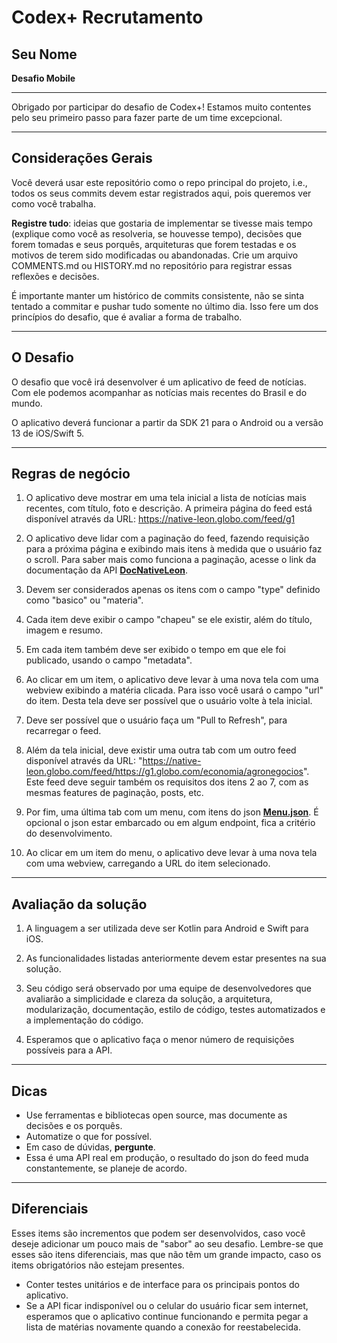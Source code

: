 # Codex+ Recrutamento

## Seu Nome
**Desafio Mobile**

---

Obrigado por participar do desafio de Codex+! Estamos muito contentes pelo seu primeiro passo para fazer parte de um time excepcional.

-------------------------------------------------------------------------------
## Considerações Gerais
Você deverá usar este repositório como o repo principal do projeto, i.e., todos os seus commits devem estar registrados aqui, pois queremos ver como você trabalha.

**Registre tudo**: ideias que gostaria de implementar se tivesse mais tempo (explique como você as resolveria, se houvesse tempo), decisões que forem tomadas e seus porquês, arquiteturas que forem testadas e os motivos de terem sido modificadas ou abandonadas. Crie um arquivo COMMENTS.md ou HISTORY.md no repositório para registrar essas reflexões e decisões.

É importante manter um histórico de commits consistente, não se sinta tentado a commitar e pushar tudo somente no último dia. Isso fere um dos princípios do desafio, que é avaliar a forma de trabalho.

-------------------------------------------------------------------------------
## O Desafio

O desafio que você irá desenvolver é um aplicativo de feed de notícias. Com ele podemos acompanhar as notícias mais recentes do Brasil e do mundo.

O aplicativo deverá funcionar a partir da SDK 21 para o Android ou a versão 13 de iOS/Swift 5.

-------------------------------------------------------------------------------
## Regras de negócio
1. O aplicativo deve mostrar em uma tela inicial a lista de notícias mais recentes, com título, foto e descrição. A primeira página do feed está disponível através da URL: https://native-leon.globo.com/feed/g1

2. O aplicativo deve lidar com a paginação do feed, fazendo requisição para a próxima página e exibindo mais itens à medida que o usuário faz o scroll. Para saber mais como funciona a paginação, acesse o link da documentação da API  **[DocNativeLeon](DocNativeLeon.md)**.

3. Devem ser considerados apenas os itens com o campo "type" definido como "basico" ou "materia".

4. Cada item deve exibir o campo "chapeu" se ele existir, além do título, imagem e resumo.

5. Em cada item também deve ser exibido o tempo em que ele foi publicado, usando o campo "metadata".

6. Ao clicar em um item, o aplicativo deve levar à uma nova tela com uma webview exibindo a matéria clicada. Para isso você usará o campo "url" do item. Desta tela deve ser possível que o usuário volte à tela inicial.

7. Deve ser possível que o usuário faça um "Pull to Refresh", para recarregar o feed.

8. Além da tela inicial, deve existir uma outra tab com um outro feed disponível através da URL: "https://native-leon.globo.com/feed/https://g1.globo.com/economia/agronegocios". Este feed deve seguir também os requisitos dos itens 2 ao 7, com as mesmas features de paginação, posts, etc.

9. Por fim, uma última tab com um menu, com itens do json **[Menu.json](menu.json)**. É opcional o json estar embarcado ou em algum endpoint, fica a critério do desenvolvimento.

10. Ao clicar em um item do menu, o aplicativo deve levar à uma nova tela com uma webview, carregando a URL do item selecionado.


------------------------------------------------------------------------------
## Avaliação da solução

1. A linguagem a ser utilizada deve ser Kotlin para Android e Swift para iOS.

2. As funcionalidades listadas anteriormente devem estar presentes na sua solução.

3. Seu código será observado por uma equipe de desenvolvedores que avaliarão a simplicidade e clareza da solução, a arquitetura, modularização, documentação, estilo de código, testes automatizados e a implementação do código.

4. Esperamos que o aplicativo faça o menor número de requisições possíveis para a API.

-------------------------------------------------------------------------------
## Dicas
* Use ferramentas e bibliotecas open source, mas documente as decisões e os porquês.
* Automatize o que for possível.
* Em caso de dúvidas, **pergunte**.
* Essa é uma API real em produção, o resultado do json do feed muda constantemente, se planeje de acordo.

-------------------------------------------------------------------------------
## Diferenciais
Esses items são incrementos que podem ser desenvolvidos, caso você deseje adicionar um pouco mais de "sabor" ao seu desafio. Lembre-se que esses são itens diferenciais, mas que não têm um grande impacto, caso os items obrigatórios não estejam presentes.
* Conter testes unitários e de interface para os principais pontos do aplicativo.
* Se a API ficar indisponível ou o celular do usuário ficar sem internet, esperamos que o aplicativo continue funcionando e permita pegar a lista de matérias novamente quando a conexão for reestabelecida.
